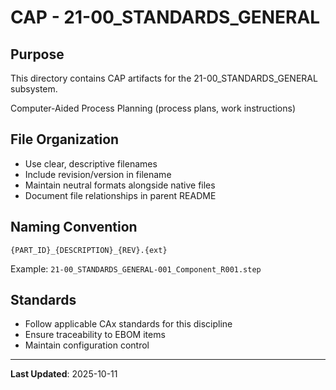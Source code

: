 # CAP - 21-00_STANDARDS_GENERAL

## Purpose

This directory contains CAP artifacts for the 21-00_STANDARDS_GENERAL subsystem.

Computer-Aided Process Planning (process plans, work instructions)

## File Organization

- Use clear, descriptive filenames
- Include revision/version in filename
- Maintain neutral formats alongside native files
- Document file relationships in parent README

## Naming Convention

```
{PART_ID}_{DESCRIPTION}_{REV}.{ext}
```

Example: `21-00_STANDARDS_GENERAL-001_Component_R001.step`

## Standards

- Follow applicable CAx standards for this discipline
- Ensure traceability to EBOM items
- Maintain configuration control

---

**Last Updated**: 2025-10-11
